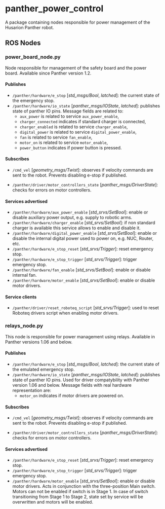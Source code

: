 # panther_power_control

A package containing nodes responsible for power management of the Husarion Panther robot.

## ROS Nodes

### power_board_node.py

Node responsible for management of the safety board and the power board. Available since Panther version 1.2.

#### Publishes

- `/panther/hardware/e_stop` [*std_msgs/Bool*, *latched*]: the current state of the emergency stop.
- `/panther/hardware/io_state` [*panther_msgs/IOState*, *latched*]: publishes state of panther IO pins. Message fields are related to:
  - `aux_power` is related to service `aux_power_enable`,
  - `charger_connected` indicates if standard charger is connected,
  - `charger_enabled` is related to service `charger_enable`,
  - `digital_power` is related to service `digital_power_enable`,
  - `fan` is related to service `fan_enable`,
  - `motor_on` is related to service `motor_enable`,
  - `power_button` indicates if power button is pressed.

#### Subscribes

- `/cmd_vel` [*geometry_msgs/Twist*]: observes if velocity commands are sent to the robot. Prevents disabling e-stop if published.

- `/panther/driver/motor_controllers_state` [*panther_msgs/DriverState*]: checks for errors on motor controllers.

#### Services advertised

- `/panther/hardware/aux_power_enable` [*std_srvs/SetBool*]: enable or disable auxiliary power output, e.g. supply to robotic arms.
- `/panther/hardware/charger_enable` [*std_srvs/SetBool*]: if non standard charger is available this service allows to enable and disable it.
- `/panther/hardware/digital_power_enable` [*std_srvs/SetBool*]: enable or disable the internal digital power used to power on, e.g. NUC, Router, etc.
- `/panther/hardware/e_stop_reset` [*std_srvs/Trigger*]: reset emergency stop.
- `/panther/hardware/e_stop_trigger` [*std_srvs/Trigger*]: trigger emergency stop.
- `/panther/hardware/fan_enable` [*std_srvs/SetBool*]: enable or disable internal fan.
- `/panther/hardware/motor_enable` [*std_srvs/SetBool*]: enable or disable motor drivers.

#### Service clients

- `/panther/driver/reset_roboteq_script` [*std_srvs/Trigger*]: used to reset Roboteq drivers script when enabling motor drivers.

### relays_node.py

This node is responsible for power management using relays. Available in Panther versions 1.06 and below.

#### Publishes

- `/panther/hardware/e_stop` [*std_msgs/Bool*, *latched*]: the current state of the emulated emergency stop.
- `/panther/hardware/io_state` [*panther_msgs/IOState*, *latched*]: publishes state of panther IO pins. Used for driver compatybility with Panther version 1.06 and below. Message fields with real hardware representation are:
  - `motor_on` indicates if motor drivers are powered on.

#### Subscribes

- `/cmd_vel` [*geometry_msgs/Twist*]: observes if velocity commands are sent to the robot. Prevents disabling e-stop if published.

- `/panther/driver/motor_controllers_state` [*panther_msgs/DriverState*]: checks for errors on motor controllers.

#### Services advertised

- `/panther/hardware/e_stop_reset` [*std_srvs/Trigger*]: reset emergency stop.
- `/panther/hardware/e_stop_trigger` [*std_srvs/Trigger*]: trigger emergency stop.
- `/panther/hardware/motor_enable` [*std_srvs/SetBool*]: enable or disable motor drivers. Acts in conjunction with the three-position Main switch. Motors can not be enabled if switch is in Stage 1. In case of switch transitioning from Stage 1 to Stage 2, state set by service will be overwritten and motors will be enabled.
